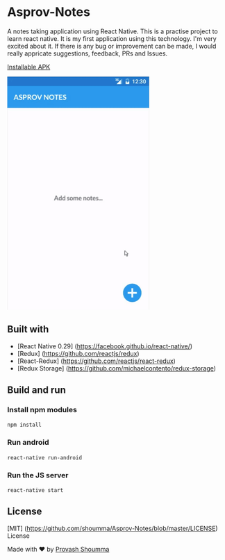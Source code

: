 # Asprov-Notes
A notes taking application using React Native. This is a practise project to learn react native. It is my first application using this technology. I'm very excited about it. If there is any bug or improvement can be made, I would really appricate suggestions, feedback, PRs and Issues.

[Installable APK](https://github.com/shoumma/Asprov-Notes/raw/master/apk/AsprovNotes.apk)

![Preview](./arts/notesApp.gif)

## Built with
* [React Native 0.29] (https://facebook.github.io/react-native/)
* [Redux] (https://github.com/reactjs/redux)
* [React-Redux] (https://github.com/reactjs/react-redux)
* [Redux Storage] (https://github.com/michaelcontento/redux-storage)

## Build and run
### Install npm modules
```
npm install
```

### Run android
```
react-native run-android
```

### Run the JS server
```
react-native start
```

## License
[MIT] (https://github.com/shoumma/Asprov-Notes/blob/master/LICENSE) License

Made with ♥ by [Provash Shoumma](https://twitter.com/pshoumma)
